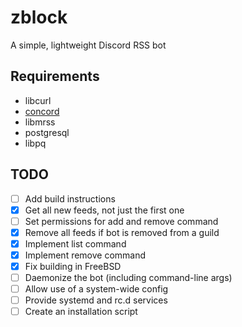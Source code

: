 # zblock
A simple, lightweight Discord RSS bot

## Requirements
- libcurl
- [concord](https://github.com/Cogmasters/concord/)
- libmrss
- postgresql
- libpq

## TODO
- [ ] Add build instructions
- [x] Get all new feeds, not just the first one
- [ ] Set permissions for add and remove command
- [x] Remove all feeds if bot is removed from a guild
- [x] Implement list command
- [x] Implement remove command
- [x] Fix building in FreeBSD
- [ ] Daemonize the bot (including command-line args)
- [ ] Allow use of a system-wide config
- [ ] Provide systemd and rc.d services
- [ ] Create an installation script
